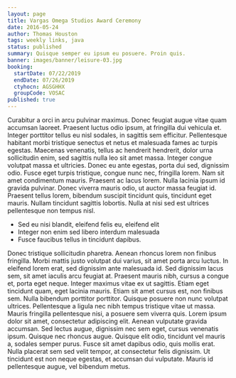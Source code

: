 ```yaml
---
layout: page
title: Vargas Omega Studios Award Ceremony
date: 2016-05-24
author: Thomas Houston
tags: weekly links, java
status: published
summary: Quisque semper eu ipsum eu posuere. Proin quis.
banner: images/banner/leisure-03.jpg
booking:
  startDate: 07/22/2019
  endDate: 07/26/2019
  ctyhocn: AGSGHHX
  groupCode: VOSAC
published: true
---
```

Curabitur a orci in arcu pulvinar maximus. Donec feugiat augue vitae quam accumsan laoreet. Praesent luctus odio ipsum, at fringilla dui vehicula et. Integer porttitor tellus eu nisl sodales, in sagittis sem efficitur. Pellentesque habitant morbi tristique senectus et netus et malesuada fames ac turpis egestas. Maecenas venenatis, tellus ac hendrerit hendrerit, dolor urna sollicitudin enim, sed sagittis nulla leo sit amet massa. Integer congue volutpat massa et ultricies. Donec eu ante egestas, porta dui sed, dignissim odio. Fusce eget turpis tristique, congue nunc nec, fringilla lorem. Nam sit amet condimentum mauris. Praesent ac lacus lorem. Nulla lacinia ipsum id gravida pulvinar. Donec viverra mauris odio, ut auctor massa feugiat id. Praesent tellus lorem, bibendum suscipit tincidunt quis, tincidunt eget mauris. Nullam tincidunt sagittis lobortis. Nulla at nisi sed est ultrices pellentesque non tempus nisl.

* Sed eu nisi blandit, eleifend felis eu, eleifend elit
* Integer non enim sed libero interdum malesuada
* Fusce faucibus tellus in tincidunt dapibus.

Donec tristique sollicitudin pharetra. Aenean rhoncus lorem non finibus fringilla. Morbi mattis justo volutpat dui varius, sit amet porta arcu luctus. In eleifend lorem erat, sed dignissim ante malesuada id. Sed dignissim lacus sem, sit amet iaculis arcu feugiat at. Praesent mauris nibh, cursus a congue et, porta eget neque. Integer maximus vitae ex ut sagittis. Etiam eget tincidunt quam, eget lacinia mauris. Etiam sit amet cursus est, non finibus sem. Nulla bibendum porttitor porttitor. Quisque posuere non nunc volutpat ultrices.
Pellentesque a ligula nec nibh tempus tristique vitae ut massa. Mauris fringilla pellentesque nisi, a posuere sem viverra quis. Lorem ipsum dolor sit amet, consectetur adipiscing elit. Aenean vulputate gravida accumsan. Sed lectus augue, dignissim nec sem eget, cursus venenatis ipsum. Quisque nec rhoncus augue. Quisque elit odio, tincidunt vel mauris a, sodales semper purus. Fusce sit amet dapibus odio, quis mollis erat. Nulla placerat sem sed velit tempor, at consectetur felis dignissim. Ut tincidunt est non neque egestas, et accumsan dui vulputate. Mauris id pellentesque augue, vel bibendum metus.
